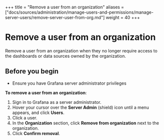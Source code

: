 +++
title = "Remove a user from an organization"
aliases = ["docs/sources/administration/manage-users-and-permissions/manage-server-users/remove-server-user-from-org.md"]
weight = 40
+++

# Remove a user from an organization

Remove a user from an organization when they no longer require access to the dashboards or data sources owned by the organization.

## Before you begin

- Ensure you have Grafana server administrator privileges

**To remove a user from an organization**:

1. Sign in to Grafana as a server administrator.
1. Hover your cursor over the **Server Admin** (shield) icon until a menu appears, and click **Users**.
1. Click a user.
1. In the **Organization** section, click **Remove from organization** next to the organization.
1. Click **Confirm removal**.
